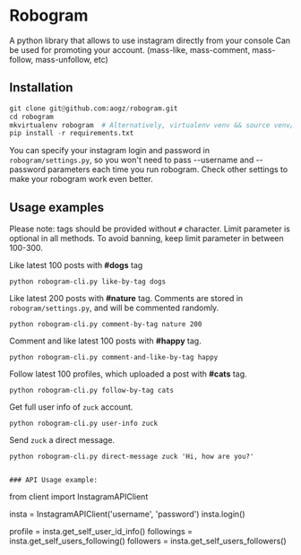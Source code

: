 # Robogram
A python library that allows to use instagram directly from your console
Can be used for promoting your account. (mass-like, mass-comment, mass-follow, mass-unfollow, etc)

## Installation
```python
git clone git@github.com:aogz/robogram.git
cd robogram
mkvirtualenv robogram  # Alternatively, virtualenv venv && source venv/bin/activate
pip install -r requirements.txt
```

You can specify your instagram login and password in `robogram/settings.py`, so you won't need to pass --username and --password parameters each time you run robogram. Check other settings to make your robogram work even better.


## Usage examples

Please note: tags should be provided without `#` character. Limit parameter is optional in all methods. To avoid banning, keep limit parameter in between 100-300.


Like latest 100 posts with **#dogs** tag
```
python robogram-cli.py like-by-tag dogs
```

Like latest 200 posts with **#nature** tag. Comments are stored in `robogram/settings.py`, and will be commented randomly.
```
python robogram-cli.py comment-by-tag nature 200
```

Comment and like latest 100 posts with **#happy** tag.
```
python robogram-cli.py comment-and-like-by-tag happy
```

Follow latest 100 profiles, which uploaded a post with **#cats** tag.
```
python robogram-cli.py follow-by-tag cats
```

Get full user info of `zuck` account.
```
python robogram-cli.py user-info zuck
```

Send `zuck` a direct message.
```
python robogram-cli.py direct-message zuck 'Hi, how are you?'
```


```

### API Usage example: 
```
from client import InstagramAPIClient

insta =  InstagramAPIClient('username', 'password')
insta.login()

profile = insta.get_self_user_id_info()
followings = insta.get_self_users_following()
followers = insta.get_self_users_followers()
```
